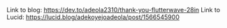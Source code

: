 Link to blog: https://dev.to/adeola2310/thank-you-flutterwave-28in
Link to Lucid: https://lucid.blog/adekoyejoadeola/post/1566545900
